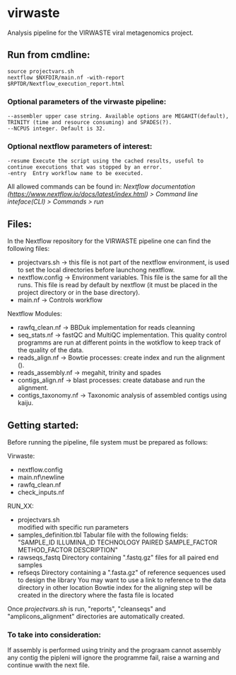 # virwaste
Analysis pipeline for the VIRWASTE viral metagenomics project.

## Run from cmdline:
```{.sh}
source projectvars.sh
nextflow $NXFDIR/main.nf -with-report $RPTDR/Nextflow_execution_report.html
```
### Optional parameters of the virwaste pipeline:
```{.sh}
--assembler upper case string. Available options are MEGAHIT(default), TRINITY (time and resource consuming) and SPADES(?).
--NCPUS integer. Default is 32.
```
### Optional nextflow parameters of interest:
```{.sh}
-resume Execute the script using the cached results, useful to continue executions that was stopped by an error.
-entry  Entry workflow name to be executed.
```
All allowed commands can be found in:  _Nextflow documentation (https://www.nextflow.io/docs/latest/index.html) > Command line inteface(CLI) > Commands > run_

## Files:
In the Nextflow repository for the VIRWASTE pipeline one can find the following files:
* projectvars.sh -> this file is not part of the nextflow environment, is used to set the local directories before launchong nextflow.
* nextflow.config -> Environment variables. This file is the same for all the runs. This file is read by default by nextflow (it must be placed in the project directory or in the base directory).
* main.nf -> Controls workflow


Nextflow Modules:
* rawfq_clean.nf -> BBDuk implementation for reads cleanning
* seq_stats.nf -> fastQC and  MultiQC implementation. This quality control programms are run at different points in the wotkflow to keep track of the quality of the data. 
* reads_align.nf -> Bowtie processes: create index and run the alignment ().
* reads_assembly.nf -> megahit, trinity and spades
* contigs_align.nf -> blast processes: create database and run the alignment.
* contigs_taxonomy.nf -> Taxonomic analysis of assembled contigs using kaiju.

## Getting started:
Before running the pipeline, file system must be prepared as follows:

Virwaste:

 - nextflow.config 
 - main.nf\newline
 - rawfq_clean.nf
 - check_inputs.nf
   
RUN_XX:

   - projectvars.sh  
      modified with specific run parameters
   - samples_definition.tbl
      Tabular file with the following fields:  
      "SAMPLE_ID	ILLUMINA_ID	TECHNOLOGY	PAIRED	SAMPLE_FACTOR	METHOD_FACTOR	DESCRIPTION"
   - rawseqs_fastq 
      Directory containing ".fastq.gz" files for all paired end samples
   - refseqs
      Directory containing a ".fasta.gz" of reference sequences used to design the library 
      You may want to use a link to reference to the data directory in other location
      Bowtie index for the aligning step will be created in the directory where the fasta file is located
  

Once $projectvars.sh$ is run, "reports", "cleanseqs" and  "amplicons_alignment" directories are automatically created.


### To take into consideration:
If assembly is performed using trinity and the prograam cannot assembly any contig the pipleni will ignore the programme fail, raise a warning and continue wwith the next file.
